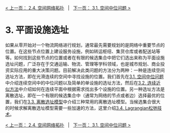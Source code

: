 [< 上一页： 2.4. 空间网络拓扑](chapter2/2.4.network_topology.md)  &nbsp; |  &nbsp;  [下一页： 3.1. 空间中位问题 >](chapter3/3.1.spatial_median.md)

# 3. 平面设施选址
如果从零开始对一个物流网络进行规划，通常最先需要规划的是网络中重要节点的位置。在这些节点位置上建设服务设施，例如转运枢纽、集货仓库或者配送站等等。如何找到这些节点的位置或者在有限的候选集合中把它们选出来称为平面设施选址问题，广泛存在于交通运输、物流、管理等学科领域，也是城市规划、商业投资实际应用的重大决策问题。目前解决此类问题的方法分为两种：一种是连续空间选址方法，即在光滑连续的空间中寻找设施的位置。我们首先在[3.1. 空间中位问题](chapter3/3.1.spatial_median.md)中介绍连续空间中的中位问题以及简单的单设施的选址方法，然后在[3.2. 连续近似方法](chapter3/3.2.continous_approx.md)中介绍如何在连续平面中根据需求找出多个设施的位置。另一种选址方法是离散选址，即在一个有限的候选集合中（通常为网络的节点或者边）选择最优的位置，我们在[3.3. 离散选址模型](chapter3/3.3.discrete_location.md)中介绍三种常用的离散选址模型。当候选集合很大的时候求解离散选址模型需要一些加速的方法，这里介绍[3.4. Lagrangian松弛技术](chapter3/3.4.lagrangian_relax.md)。

[< 上一页： 2.4. 空间网络拓扑](chapter2/2.4.network_topology.md)  &nbsp; |  &nbsp;  [下一页： 3.1. 空间中位问题 >](chapter3/3.1.spatial_median.md)